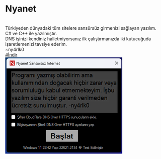 # Nyanet
<br>Türkiyeden dünyadaki tüm sitelere sansürsüz girmenizi sağlayan yazılım.
<br>C# ve C++ ile yazılmıştır.
<br>DNS işinizi kendiniz halletmiyorsanız ilk çalıştırmanızda iki kutucuğuda işaretlemenizi tavsiye ederim.
<br>~ny4rlk0
<br><a href="https://github.com/ny4rlk0/Nyanet/files/12543047/Nyanet.zip">#İndir</a>
<br><img src="SS.png">
